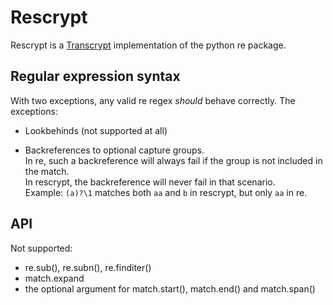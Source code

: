 # Rescrypt
Rescrypt is a [Transcrypt](http://transcrypt.org/) implementation of the python re package.

## Regular expression syntax
With two exceptions, any valid re regex _should_ behave correctly. The exceptions:

  - Lookbehinds (not supported at all)

  - Backreferences to optional capture groups.  
    In re, such a backreference will always fail if the group is not included in the match.  
    In rescrypt, the backreference will never fail in that scenario.  
    Example: `(a)?\1` matches both `aa` and `b` in rescrypt, but only `aa` in re.

## API

Not supported:
  - re.sub(), re.subn(), re.finditer()
  - match.expand
  - the optional argument for match.start(), match.end() and match.span()